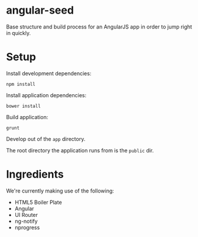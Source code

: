 # angular-seed
Base structure and build process for an AngularJS app in order to jump right in quickly.

# Setup

Install development dependencies:

    npm install

Install application dependencies:

    bower install

Build application:

    grunt


Develop out of the `app` directory.

The root directory the application runs from is the `public` dir.

# Ingredients

We're currently making use of the following:

- HTML5 Boiler Plate
- Angular
- UI Router
- ng-notify
- nprogress
